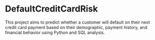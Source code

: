 # DefaultCreditCardRisk
This project aims to predict whether a customer will default on their next credit card payment based on their demographic, payment history, and financial behavior using Python and SQL analysis.
